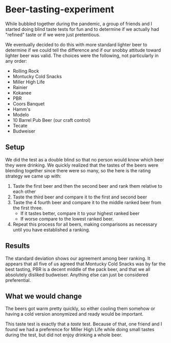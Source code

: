 # Beer-tasting-experiment
While bubbled together during the pandemic,  a group of friends and I started doing blind taste tests for fun and to determine if we actually had "refined" taste or if we were just pretentious.

We eventually decided to do this with more standard lighter beer to determine if we could tell the difference and if our snobby attitude toward lighter beer was valid. The choices were the following, not particularly in any order:
* Rolling Rock
* Montucky Cold Snacks
* Miller High Life
* Rainier
* Kokanee
* PBR
* Coors Banquet
* Hamm's
* Modelo
* 10 Barrel Pub Beer (our craft control)
* Tecate
* Budweiser

## Setup
We did the test as a double blind so that no person would know which beer they were drinking. We quickly realized that the tastes of the beers were blending together since there were so many, so the here is the rating strategy we came up with:
1. Taste the first beer and then the second beer and rank them relative to each other
2. Taste the third beer and compare it to the first and second beer
3. Taste the 4 fourth beer and compare it to the middle ranked beer from the first three.
    * If it tastes better, compare it to your highest ranked beer
    * If worse compare to the lowest ranked beer.
4. Repeat this process for all beers, making comparisons as necessary until you have established a ranking.

## Results
The standard deviation shows our agreement among beer ranking. It appears that all five of us agreed that Montucky Cold Snacks was by far the best tasting, PBR is a decent middle of the pack beer, and that we all absolutely disliked budweiser. Anything else can just be considered preferential.
## What we would change
The beers got warm pretty quickly, so either cooling them somehow or having a cold version anonymized and ready would be important.

This taste test is exactly that a *taste* test. Because of that, one friend and I found we had a preference for Miller High Life while doing small tastes during the test, but did not enjoy drinking a whole beer.
